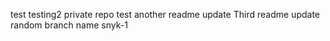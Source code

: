 test
testing2
private repo test
another readme update
Third readme update
random branch name
snyk-1
